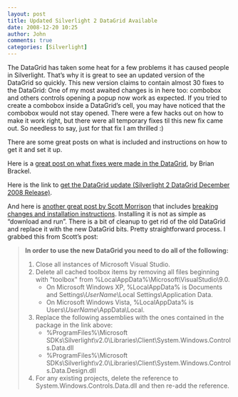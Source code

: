 ```yaml
---
layout: post
title: Updated Silverlight 2 DataGrid Available
date: 2008-12-20 10:25
author: John
comments: true
categories: [Silverlight]
---
```

<p>The DataGrid has taken some heat for a few problems it has caused people in Silverlight. That’s why it is great to see an updated version of the DataGrid so quickly. This new version claims to contain almost 30 fixes to the DataGrid: One of my most awaited changes is in here too: combobox and others controls opening a popup now work as expected. If you tried to create a combobox inside a DataGrid’s cell, you may have noticed that the combobox would not stay opened. There were a few hacks out on how to make it work right, but there were all temporary fixes til this new fix came out. So needless to say, just for that fix I am thrilled :)</p>  <p>There are some great posts on what is included and instructions on how to get it and set it up.</p>  <p>Here is a <a href="http://silverlight.net/forums/t/59990.aspx">great post on what fixes were made in the DataGrid</a>, by Brian Brackel.</p>  <p>Here is the link to <a href="http://www.microsoft.com/downloads/details.aspx?FamilyID=084a1bb2-0078-4009-94ee-e659c6409db0&amp;displaylang=en">get the DataGrid update (Silverlight 2 DataGrid December 2008 Release)</a>.</p>  <p>And here is <a href="http://blogs.msdn.com/scmorris/archive/2008/12/19/silverlight-2-datagrid-december-2008-release.aspx">another great post by Scott Morrison</a> that includes <a href="http://blogs.msdn.com/scmorris/archive/2008/12/19/silverlight-2-datagrid-december-2008-release.aspx">breaking changes and installation instructions</a>. Installing it is not as simple as “download and run”. There is a bit of cleanup to get rid of the old DataGrid and replace it with the new DataGrid bits. Pretty straightforward process. I grabbed this from Scott’s post:</p>  <blockquote>   <p><strong>In order to use the new DataGrid you need to do all of the following:</strong></p>    <ol>     <li>Close all instances of Microsoft Visual Studio. </li>      <li>Delete all cached toolbox items by removing all files beginning with &quot;toolbox&quot; from %LocalAppData%\Microsoft\VisualStudio\9.0.        <ul>         <li>On Microsoft Windows XP, %LocalAppData% is Documents and Settings\<i>UserName</i>\Local Settings\Application Data. </li>          <li>On Microsoft Windows Vista, %LocalAppData% is Users\<i>UserName</i>\AppData\Local. </li>       </ul>     </li>      <li>Replace the following assemblies with the ones contained in the package in the link above:        <ul>         <li>%ProgramFiles%\Microsoft SDKs\Silverlight\v2.0\Libraries\Client\System.Windows.Controls.Data.dll </li>          <li>%ProgramFiles%\Microsoft SDKs\Silverlight\v2.0\Libraries\Client\System.Windows.Controls.Data.Design.dll </li>       </ul>     </li>      <li>For any existing projects, delete the reference to System.Windows.Controls.Data.dll and then re-add the reference. </li>   </ol></blockquote>

